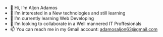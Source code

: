 - 👋 Hi, I’m Aljon Adamos
- 👀 I’m interested in a New technologies and still learning
- 🌱 I’m currently learning Web Developing
- 💞️ I’m looking to collaborate in a Well mannered IT Proffesionals
- 📫 You can reach me in my Gmail account: adamosaljon63@gmail.com
